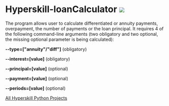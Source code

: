 # Hyperskill-loanCalculator ![](https://image.flaticon.com/icons/png/32/4420/4420163.png)

The program allows user to calculate differentiated or annuity payments, overpayment, the number of payments or the loan principal.
It requires 4 of the following command-line arguments (two obligatory and two optional, the missing optional parameter is being calculated):

**--type=["annuity"/"diff"]** (obligatory)

**--interest=[value]** (obligatory)

**--principal=[value]** (optional)

**--payment=[value]** (optional)

**--periods=[value]** (optional)



[All Hyperskill Python Projects](https://github.com/sharmas1ddharth/Hyperskill-Python-Projects)
